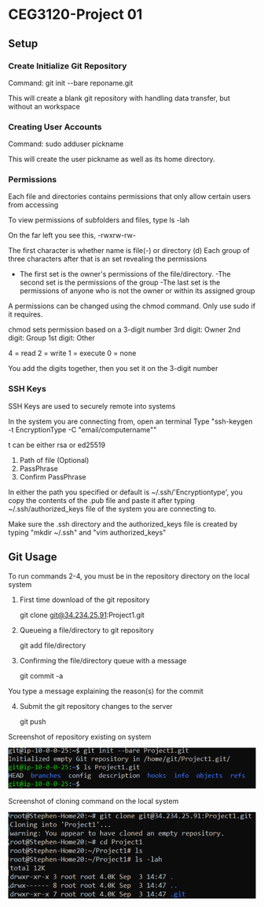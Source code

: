 # CEG3120-Project 01

## Setup
### Create Initialize Git Repository
Command: git init --bare reponame.git

This will create a blank git repository with handling data transfer, but without an workspace

### Creating User Accounts

Command: sudo adduser pickname

This will create the user pickname as well as its home directory.

### Permissions
Each file and directories contains permissions that only allow certain users from accessing

To view permissions of subfolders and files, type ls -lah 

On the far left you see this,
-rwxrw-rw-

The first character is whether name is file(-) or directory (d)
Each group of three characters after that is an set revealing the permissions

- The first set is the owner's permissions of the file/directory.
-The second set is the permissions of the group
-The last set is the permissions of anyone who is not the owner or within its assigned group

A permissions can be changed using the chmod command. Only use sudo if it requires.

chmod sets permission based on a 3-digit number
3rd digit: Owner
2nd digit: Group
1st digit: Other

4 = read
2 = write
1 = execute
0 = none

You add the digits together, then you set it on the 3-digit number

### SSH Keys

SSH Keys are used to securely remote into systems

In the system you are connecting from, open an terminal
Type "ssh-keygen -t EncryptionType -C "email/computername""

t can be either rsa or ed25519

1. Path of file (Optional)
2. PassPhrase
3. Confirm PassPhrase

In either the path you specified or default is ~/.ssh/'Encryptiontype',
you copy the contents of the .pub file and paste it after typing ~/.ssh/authorized_keys file of the system you are connecting to.

Make sure the .ssh directory and the authorized_keys file is created by typing "mkdir ~/.ssh" and "vim authorized_keys"

## Git Usage
To run commands 2-4, you must be in the repository directory on the local system

1. First time download of the git repository

    git clone git@34.234.25.91:Project1.git

2. Queueing a file/directory to git repository

    git add file/directory

3. Confirming the file/directory queue with a message
    
    git commit -a

You type a message explaining the reason(s) for the commit

4. Submit the git repository changes to the server
    
    git push

Screenshot of repository existing on system


![repo on aws](repoinaws.PNG)

Screenshot of cloning command on the local system


![clone from system](clonecommandinsystem.PNG)